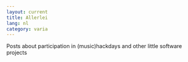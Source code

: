 ```yaml
---
layout: current
title: Allerlei
lang: nl
category: varia
---
```


Posts about participation in (music)hackdays and other little software projects
